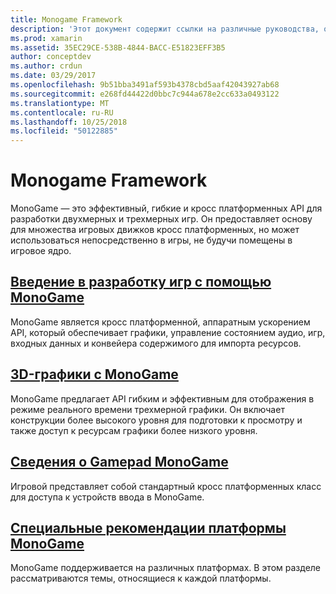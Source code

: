 ```yaml
---
title: Monogame Framework
description: 'Этот документ содержит ссылки на различные руководства, описывающие Разработка игр с помощью MonoGame: Обзор, обсуждение 3D-графики и игровые планшеты и рассматриваются вопросы конкретной платформы.'
ms.prod: xamarin
ms.assetid: 35EC29CE-538B-4844-BACC-E51823EFF3B5
author: conceptdev
ms.author: crdun
ms.date: 03/29/2017
ms.openlocfilehash: 9b51bba3491af593b4378cbd5aaf42043927ab68
ms.sourcegitcommit: e268fd44422d0bbc7c944a678e2cc633a0493122
ms.translationtype: MT
ms.contentlocale: ru-RU
ms.lasthandoff: 10/25/2018
ms.locfileid: "50122885"
---
```

# <a name="monogame-framework"></a>Monogame Framework

MonoGame — это эффективный, гибкие и кросс платформенных API для разработки двухмерных и трехмерных игр. Он предоставляет основу для множества игровых движков кросс платформенных, но может использоваться непосредственно в игры, не будучи помещены в игровое ядро.

## <a name="introduction-to-game-development-with-monogamegraphics-gamesmonogameintroductionindexmd"></a>[Введение в разработку игр с помощью MonoGame](~/graphics-games/monogame/introduction/index.md)

MonoGame является кросс платформенной, аппаратным ускорением API, который обеспечивает графики, управление состоянием аудио, игр, входных данных и конвейера содержимого для импорта ресурсов.

## <a name="3d-graphics-with-monogamegraphics-gamesmonogame3dindexmd"></a>[3D-графики с MonoGame](~/graphics-games/monogame/3d/index.md)

MonoGame предлагает API гибким и эффективным для отображения в режиме реального времени трехмерной графики. Он включает конструкции более высокого уровня для подготовки к просмотру и также доступ к ресурсам графики более низкого уровня.

## <a name="monogame-gamepad-referencegraphics-gamesmonogameinputmd"></a>[Сведения о Gamepad MonoGame](~/graphics-games/monogame/input.md)

Игровой представляет собой стандартный кросс платформенных класс для доступа к устройств ввода в MonoGame.

## <a name="monogame-platform-specific-considerationsgraphics-gamesmonogameplatformsindexmd"></a>[Специальные рекомендации платформы MonoGame](~/graphics-games/monogame/platforms/index.md)

MonoGame поддерживается на различных платформах. В этом разделе рассматриваются темы, относящиеся к каждой платформы.
